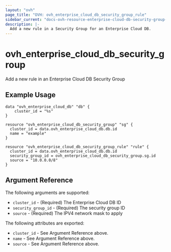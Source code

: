```yaml
---
layout: "ovh"
page_title: "OVH: ovh_enterprise_cloud_db_security_group_rule"
sidebar_current: "docs-ovh-resource-enterprise-cloud-db-security-group-rule"
description: |-
  Add a new rule in a Security Group for an Enterprise Cloud DB.
---
```


# ovh_enterprise_cloud_db_security_group

Add a new rule in an Enterprise Cloud DB Security Group

## Example Usage

```hcl
data "ovh_enterprise_cloud_db" "db" {
	cluster_id = "%s"
}
	
resource "ovh_enterprise_cloud_db_security_group" "sg" {
  cluster_id = data.ovh_enterprise_cloud_db.db.id
  name = "example"
}

resource "ovh_enterprise_cloud_db_security_group_rule" "rule" {
  cluster_id = data.ovh_enterprise_cloud_db.db.id
  security_group_id = ovh_enterprise_cloud_db_security_group.sg.id
  source = "10.0.0.0/8"
}
```

## Argument Reference

The following arguments are supported:

* `cluster_id` - (Required) The Enterprise Cloud DB ID
* `security_group_id` - (Required) The security group ID
* `source` - (Required) The IPV4 network mask to apply

The following attributes are exported:

* `cluster_id` - See Argument Reference above.
* `name` - See Argument Reference above.
* `source` - See Argument Reference above.
